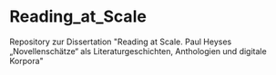# Reading_at_Scale
Repository zur Dissertation "Reading at Scale. Paul Heyses „Novellenschätze“ als Literaturgeschichten, Anthologien und digitale Korpora"

